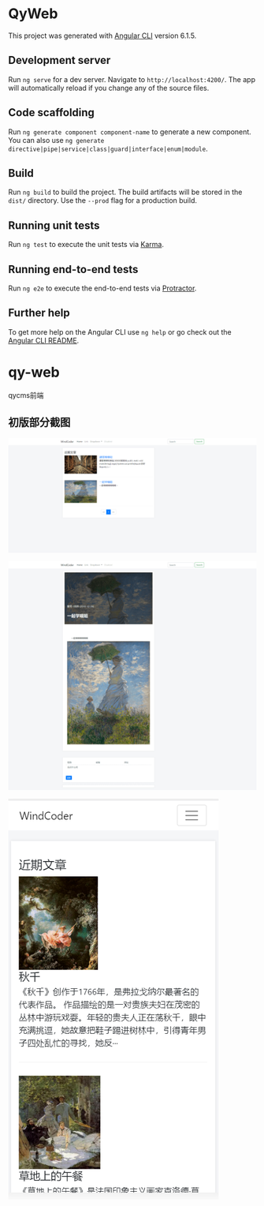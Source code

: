 # QyWeb

This project was generated with [Angular CLI](https://github.com/angular/angular-cli) version 6.1.5.

## Development server

Run `ng serve` for a dev server. Navigate to `http://localhost:4200/`. The app will automatically reload if you change any of the source files.

## Code scaffolding

Run `ng generate component component-name` to generate a new component. You can also use `ng generate directive|pipe|service|class|guard|interface|enum|module`.

## Build

Run `ng build` to build the project. The build artifacts will be stored in the `dist/` directory. Use the `--prod` flag for a production build.

## Running unit tests

Run `ng test` to execute the unit tests via [Karma](https://karma-runner.github.io).

## Running end-to-end tests

Run `ng e2e` to execute the end-to-end tests via [Protractor](http://www.protractortest.org/).

## Further help

To get more help on the Angular CLI use `ng help` or go check out the [Angular CLI README](https://github.com/angular/angular-cli/blob/master/README.md).

# qy-web
qycms前端


## 初版部分截图
![PC端首页主功能区](https://github.com/iwinder/evernote/raw/master/Java/qy/images/2019-03-14-15-10-12.png)

![PC端文章详情](https://github.com/iwinder/evernote/raw/master/Java/qy/images/2019-03-14-15-10-19.png)


![移动端首页主功能区](https://github.com/iwinder/evernote/raw/master/Java/qy/images/1541520767244.png)